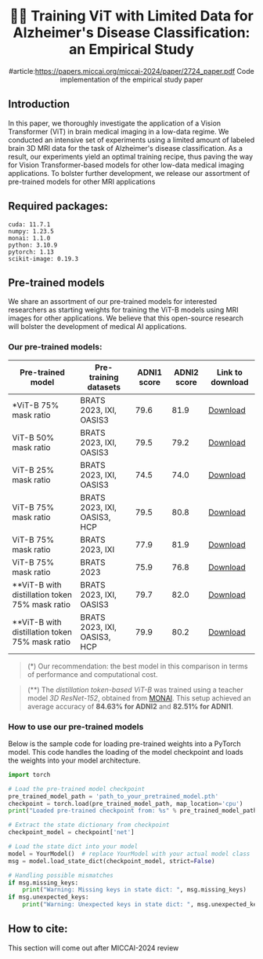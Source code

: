 <div align="center">

# 🤖🧠 Training ViT with Limited Data for Alzheimer's Disease Classification: an Empirical Study
#article:https://papers.miccai.org/miccai-2024/paper/2724_paper.pdf
  Code implementation of the empirical study paper
</div>

## Introduction
In this paper, we thoroughly investigate the application of a Vision Transformer (ViT) in brain medical imaging in a low-data regime. We conducted an intensive set of experiments using a limited amount of labeled brain 3D MRI data for the task of Alzheimer's disease classification. As a result, our experiments yield an optimal training recipe, thus paving the way for Vision Transformer-based models for other low-data medical imaging applications. To bolster further development, we release our assortment of pre-trained models for other MRI applications

## Required packages:
```
cuda: 11.7.1
numpy: 1.23.5
monai: 1.1.0
python: 3.10.9
pytorch: 1.13
scikit-image: 0.19.3
```
## Pre-trained models
We share an assortment of our pre-trained models for interested researchers as starting weights for training the ViT-B models using MRI images for other applications.
We believe that this open-source research will bolster the development of medical AI applications.

### Our pre-trained models:
| Pre-trained model    | Pre-training datasets   | ADNI1 score | ADNI2 score | Link to download |
| ---------------------|------------------------ |-------------|-------------|------------------|
| *ViT-B 75% mask ratio | BRATS 2023, IXI, OASIS3 |  79.6       | 81.9        | [Download](https://drive.google.com/file/d/1vSxBZ78NXdcAklyFtJPOHtP2ttpUMTQ8/view?usp=sharing) |
| ViT-B 50% mask ratio | BRATS 2023, IXI, OASIS3 |  79.5       | 79.2        | [Download](https://drive.google.com/file/d/1RZYlnCh1Gac5_t6UleBJbeVw5Wh3S75b/view?usp=drive_link) |
| ViT-B 25% mask ratio | BRATS 2023, IXI, OASIS3 |  74.5       | 74.0        | [Download](https://drive.google.com/file/d/1qF2kykBFpEBpU7cAIAh8_9PjXe6V2KtP/view?usp=drive_link) |
| ViT-B 75% mask ratio | BRATS 2023, IXI, OASIS3, HCP | 79.5   | 80.8        | [Download](https://drive.google.com/file/d/1Tsefm8gtpp1XDMAQnufqJHFWV2CtF3Tw/view?usp=drive_link) |
| ViT-B 75% mask ratio | BRATS 2023, IXI         | 77.9        | 81.9        | [Download](https://drive.google.com/file/d/1Q9_JZEWjTM7-7c0MURo0SAxVAC-e2b6g/view?usp=drive_link) |
| ViT-B 75% mask ratio | BRATS 2023              | 75.9        |  76.8       | [Download](https://drive.google.com/file/d/1T-Rx0T6dKnMYXMRscb0yV62j-wjzc1ga/view?usp=drive_link) |
| **ViT-B with distillation token 75% mask ratio | BRATS 2023, IXI, OASIS3 | 79.7   | 82.0  | [Download](https://drive.google.com/file/d/1pUqey6QOKJThmEzzeMrC8rCujuU9qdF2/view?usp=drive_link) |
| **ViT-B with distillation token 75% mask ratio | BRATS 2023, IXI, OASIS3, HCP | 79.9   | 80.2  | [Download](https://drive.google.com/file/d/13323d-g_FzRQtTlVfROskiYVDm3KsxGY/view?usp=drive_link) |

> (*) Our recommendation: the best model in this comparison in terms of performance and computational cost.

> (**) The _distillation token-based ViT-B_ was trained using a teacher model _3D ResNet-152_, obtained from [MONAI](https://github.com/Project-MONAI/MONAI). This setup achieved an average accuracy of **84.63% for ADNI2** and **82.51% for ADNI1**.

### How to use our pre-trained models
Below is the sample code for loading pre-trained weights into a PyTorch model. This code handles the loading of the model checkpoint and loads the weights into your model architecture.

```python
import torch

# Load the pre-trained model checkpoint
pre_trained_model_path = 'path_to_your_pretrained_model.pth'
checkpoint = torch.load(pre_trained_model_path, map_location='cpu')
print("Loaded pre-trained checkpoint from: %s" % pre_trained_model_path)

# Extract the state dictionary from checkpoint
checkpoint_model = checkpoint['net']

# Load the state dict into your model
model = YourModel()  # replace YourModel with your actual model class
msg = model.load_state_dict(checkpoint_model, strict=False)

# Handling possible mismatches
if msg.missing_keys:
    print("Warning: Missing keys in state dict: ", msg.missing_keys)
if msg.unexpected_keys:
    print("Warning: Unexpected keys in state dict: ", msg.unexpected_keys)
```

## How to cite:
This section will come out after MICCAI-2024 review
